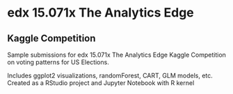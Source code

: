 # edx 15.071x The Analytics Edge
## Kaggle Competition

Sample submissions for edx 15.071x The Analytics Edge Kaggle Competition on voting patterns for US Elections.

Includes ggplot2 visualizations, randomForest, CART, GLM models, etc.
Created as a RStudio project and Jupyter Notebook with R kernel
